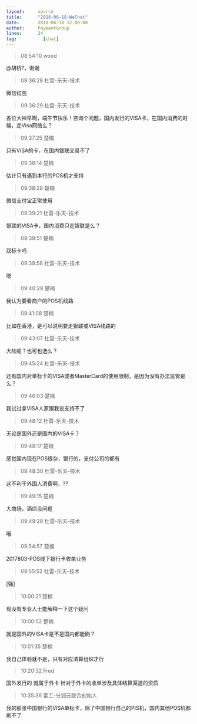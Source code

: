 ```yaml
---
layout:     source 
title:      "2018-06-18-WeChat"
date:       2018-06-18 12:00:00
author:     PaymentGroup
lines:      24 
tag:		  [chat]
---
```

> 08:54:10  wood  
   
@胡桥?，谢谢  
   
> 09:36:28  杜雷-乐天-技术  
   
微信红包  
   
> 09:36:29  杜雷-乐天-技术  
   
各位大神早啊，端午节快乐！咨询个问题，国内发行的VISA卡，在国内消费的时候，走Visa网络么？  
   
> 09:37:25  楚楠  
   
只有VISA的卡，在国内银联交易不了  
   
> 09:38:14  楚楠  
   
估计只有遇到本行的POS机才支持  
   
> 09:38:28  楚楠  
   
微信支付宝正常使用  
   
> 09:39:21  杜雷-乐天-技术  
   
银联的VISA卡，国内消费只走银联是么？  
   
> 09:39:51  楚楠  
   
双标卡吗  
   
> 09:39:58  杜雷-乐天-技术  
   
嗯  
   
> 09:40:29  楚楠  
   
我认为要看商户的POS机线路  
   
> 09:41:08  楚楠  
   
比如在香港，是可以说明要走银联或VISA线路的  
   
> 09:43:07  杜雷-乐天-技术  
   
大陆呢？也可也选么？  
   
> 09:45:24  杜雷-乐天-技术  
   
还有国内对单标卡的VISA或者MasterCard的使用限制，是因为没有办法监管是么？  
   
> 09:46:03  楚楠  
   
我试过拿VISA人家跟我说支持不了  
   
> 09:48:12  杜雷-乐天-技术  
   
无论是国外还是国内的VISA卡？  
   
> 09:48:17  楚楠  
   
感觉国内现在POS很杂，银行的，支付公司的都有  
   
> 09:48:30  杜雷-乐天-技术  
   
这不利于外国人消费啊，??  
   
> 09:49:15  楚楠  
   
大商场，酒店没问题  
   
> 09:49:28  杜雷-乐天-技术  
   
哦  
   
> 09:54:57  楚楠  
   
2017803-POS线下银行卡收单业务  
   
> 09:55:52  杜雷-乐天-技术  
   
[强]  
   
> 10:00:21  楚楠  
   
有没有专业人士能解释一下这个疑问  
   
> 10:00:52  楚楠  
   
就是国外的VISA卡是不是国内都能刷？  
   
> 10:01:35  楚楠  
   
我自己体验就不是，只有对应清算组织才行  
   
> 10:20:32  Fred  
   
国外发行的 就属于外卡 针对于外卡的收单涉及具体结算渠道的资质  
   
> 10:35:36  雷工-分润云联合创始人  
   
我的那张中国银行的VISA单标卡，除了中国银行自己的PIS机，国内其他POS机都刷不了  
   
